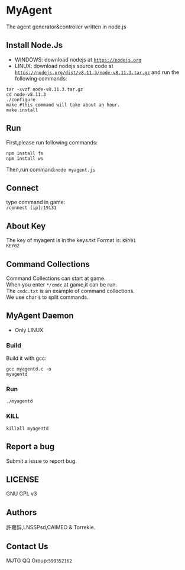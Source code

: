 # MyAgent
The agent generator&amp;controller written in node.js
## Install Node.Js
* WINDOWS: download nodejs at <code>https://nodejs.org</code>
* LINUX: download nodejs source code at <code>https://nodejs.org/dist/v8.11.3/node-v8.11.3.tar.gz</code> and run the following commands:<br/>
<pre><code>tar -xvzf node-v8.11.3.tar.gz
cd node-v8.11.3
./configure
make #this command will take about an hour.
make install</code></pre>
## Run
First,please run following commands:<br/>
<pre><code>npm install fs
npm install ws</code></pre>
Then,run command:<code>node myagent.js</code>
## Connect
type command in game:<br>
<code>/connect [ip]:19131</code>
## About Key
The key of myagent is in the keys.txt
Format is: <code>KEY01 KEY02</code>
## Command Collections
Command Collections can start at game.<br>
When you enter <code>*/cmdc</code> at game,it can be run.<br>
The <code>cmdc.txt</code> is an example of command collections.<br>
We use char <code>$</code> to split commands.
## MyAgent Daemon
* Only LINUX
### Build
Build it with gcc:<pre><code>gcc myagentd.c -o myagentd</code></pre>
### Run
<pre><code>./myagentd</code></pre>
### KILL
<pre><code>killall myagentd</code></pre>
## Report a bug
Submit a issue to report bug.
## LICENSE
GNU GPL v3
## Authors
許嘉鋅,LNSSPsd,CAIMEO &amp; Torrekie.
## Contact Us
MJTG QQ Group:<code>590352162</code>
